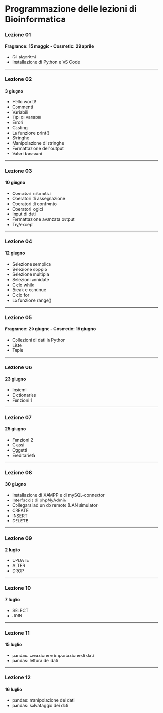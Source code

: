 # Programmazione delle lezioni di Bioinformatica

### Lezione 01 
#### Fragrance: 15 maggio - Cosmetic: 29 aprile
- Gli algoritmi
- Installazione di Python e VS Code
-----
### Lezione 02
#### 3 giugno
- Hello world!
- Commenti
- Variabili
- Tipi di variabili
- Errori 
- Casting
- La funzione print()
- Stringhe
- Manipolazione di stringhe
- Formattazione dell'output
- Valori booleani
-----
### Lezione 03
#### 10 giugno
- Operatori aritmetici
- Operatori di assegnazione
- Operatori di confronto
- Operatori logici
- Input di dati
- Formattazione avanzata output
- Try/except
-----
### Lezione 04
#### 12 giugno
- Selezione semplice
- Selezione doppia
- Selezione multipla
- Selezioni annidate
- Ciclo while
- Break e continue
- Ciclo for
- La funzione range()
-----
### Lezione 05
#### Fragrance: 20 giugno - Cosmetic: 19 giugno
- Collezioni di dati in Python
- Liste
- Tuple
-----
### Lezione 06
#### 23 giugno
- Insiemi
- Dictionaries
- Funzioni 1
-----
### Lezione 07
#### 25 giugno
- Funzioni 2
- Classi
- Oggetti
- Ereditarietà
-----
### Lezione 08
#### 30 giugno
- Installazione di XAMPP e di mySQL-connector
- Interfaccia di phpMyAdmin
- Collegarsi ad un db remoto (LAN simulator)
- CREATE
- INSERT
- DELETE
-----
### Lezione 09
#### 2 luglio
- UPDATE
- ALTER
- DROP
-----
### Lezione 10
#### 7 luglio
- SELECT
- JOIN
-----
### Lezione 11
#### 15 luglio
- pandas: creazione e importazione di dati
- pandas: lettura dei dati
-----
### Lezione 12
#### 16 luglio
- pandas: manipolazione dei dati
- pandas: salvataggio dei dati

